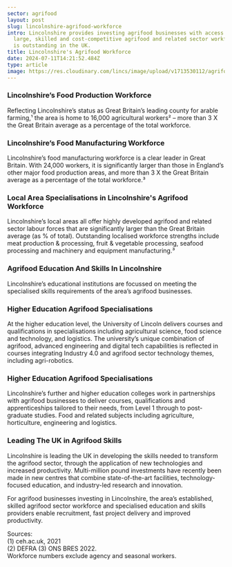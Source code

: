 ```yaml
---
sector: agrifood
layout: post
slug: lincolnshire-agrifood-workforce
intro: Lincolnshire provides investing agrifood businesses with access to a
  large, skilled and cost-competitive agrifood and related sector workforce that
  is outstanding in the UK.
title: Lincolnshire's Agrifood Workforce
date: 2024-07-11T14:21:52.484Z
type: article
image: https://res.cloudinary.com/lincs/image/upload/v1713530112/agrifood-article-2.png
---
```

### Lincolnshire’s Food Production Workforce

Reflecting Lincolnshire’s status as Great Britain’s leading county for arable farming,¹ the area is home to 16,000 agricultural workers²  – more than 3 X the Great Britain average as a percentage of the total workforce.

### Lincolnshire’s Food Manufacturing Workforce

Lincolnshire’s food manufacturing workforce is a clear leader in Great Britain. With 24,000 workers, it is significantly larger than those in England’s other major food production areas, and more than 3 X the Great Britain average as a percentage of the total workforce.³

### Local Area Specialisations in Lincolnshire's Agrifood Workforce

Lincolnshire’s local areas all offer highly developed agrifood and related sector labour forces that are significantly larger than the Great Britain average (as % of total). Outstanding localised workforce strengths include meat production & processing, fruit & vegetable processing, seafood processing and machinery and equipment manufacturing.³

### Agrifood Education And Skills In Lincolnshire

Lincolnshire’s educational institutions are focussed on meeting the specialised skills requirements of the area’s agrifood businesses.

### Higher Education Agrifood Specialisations

At the higher education level, the University of Lincoln delivers courses and qualifications in
specialisations including agricultural science, food science and technology, and logistics. The university’s unique combination of agrifood, advanced engineering and digital tech capabilities is reflected in courses integrating Industry 4.0 and agrifood sector technology themes, including agri-robotics.

### Higher Education Agrifood Specialisations

Lincolnshire’s further and higher education colleges work in partnerships with agrifood businesses to deliver courses, qualifications and apprenticeships tailored to their needs, from Level 1 through to post-graduate studies. Food and related subjects including agriculture, horticulture, engineering and logistics.

### Leading The UK in Agrifood Skills

Lincolnshire is leading the UK in developing the skills needed to transform the agrifood sector, through the application of new technologies and increased productivity. Multi-million pound investments have recently been made in new centres that combine state-of-the-art facilities, technology-focused education, and industry-led research and innovation.

For agrifood businesses investing in Lincolnshire, the area’s established, skilled agrifood sector workforce and specialised education and skills providers enable recruitment, fast project delivery and improved productivity.

Sources: <br>
(1) ceh.ac.uk, 2021 <br>
(2) DEFRA (3) ONS BRES 2022. <br>
Workforce numbers exclude agency and seasonal workers.<br>
